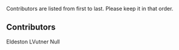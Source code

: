    Contributors are listed from first to last. Please keep it in that order.

## Contributors
   Eldeston
   LVutner
   Null
